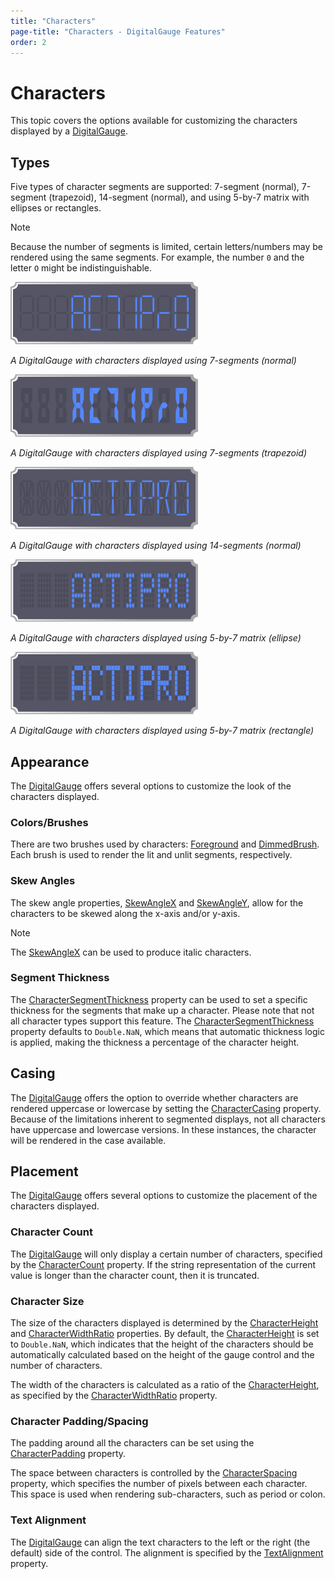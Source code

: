 ```yaml
---
title: "Characters"
page-title: "Characters - DigitalGauge Features"
order: 2
---
```

# Characters

This topic covers the options available for customizing the characters displayed by a [DigitalGauge](xref:@ActiproUIRoot.Controls.Gauge.DigitalGauge).

## Types

Five types of character segments are supported: 7-segment (normal), 7-segment (trapezoid), 14-segment (normal), and using 5-by-7 matrix with ellipses or rectangles.

> [!NOTE]
> Because the number of segments is limited, certain letters/numbers may be rendered using the same segments. For example, the number `0` and the letter `O` might be indistinguishable.

![Screenshot](../images/digital-gauge7-segment-normal.gif)

*A DigitalGauge with characters displayed using 7-segments (normal)*

![Screenshot](../images/digital-gauge7-segment-trapezoid.gif)

*A DigitalGauge with characters displayed using 7-segments (trapezoid)*

![Screenshot](../images/digital-gauge14-segment-normal.gif)

*A DigitalGauge with characters displayed using 14-segments (normal)*

![Screenshot](../images/digital-gauge5by7-ellipse.png)

*A DigitalGauge with characters displayed using 5-by-7 matrix (ellipse)*

![Screenshot](../images/digital-gauge5by7-rectangle.png)

*A DigitalGauge with characters displayed using 5-by-7 matrix (rectangle)*

## Appearance

The [DigitalGauge](xref:@ActiproUIRoot.Controls.Gauge.DigitalGauge) offers several options to customize the look of the characters displayed.

### Colors/Brushes

There are two brushes used by characters: [Foreground](xref:@ActiproUIRoot.Controls.Gauge.DigitalGauge.Foreground) and [DimmedBrush](xref:@ActiproUIRoot.Controls.Gauge.DigitalGauge.DimmedBrush). Each brush is used to render the lit and unlit segments, respectively.

### Skew Angles

The skew angle properties, [SkewAngleX](xref:@ActiproUIRoot.Controls.Gauge.DigitalGauge.SkewAngleX) and [SkewAngleY](xref:@ActiproUIRoot.Controls.Gauge.DigitalGauge.SkewAngleY), allow for the characters to be skewed along the x-axis and/or y-axis.

> [!NOTE]
> The [SkewAngleX](xref:@ActiproUIRoot.Controls.Gauge.DigitalGauge.SkewAngleX) can be used to produce italic characters.

### Segment Thickness

The [CharacterSegmentThickness](xref:@ActiproUIRoot.Controls.Gauge.DigitalGauge.CharacterSegmentThickness) property can be used to set a specific thickness for the segments that make up a character.  Please note that not all character types support this feature.  The [CharacterSegmentThickness](xref:@ActiproUIRoot.Controls.Gauge.DigitalGauge.CharacterSegmentThickness) property defaults to `Double.NaN`, which means that automatic thickness logic is applied, making the thickness a percentage of the character height.

## Casing

The [DigitalGauge](xref:@ActiproUIRoot.Controls.Gauge.DigitalGauge) offers the option to override whether characters are rendered uppercase or lowercase by setting the [CharacterCasing](xref:@ActiproUIRoot.Controls.Gauge.DigitalGauge.CharacterCasing) property.  Because of the limitations inherent to segmented displays, not all characters have uppercase and lowercase versions. In these instances, the character will be rendered in the case available.

## Placement

The [DigitalGauge](xref:@ActiproUIRoot.Controls.Gauge.DigitalGauge) offers several options to customize the placement of the characters displayed.

### Character Count

The [DigitalGauge](xref:@ActiproUIRoot.Controls.Gauge.DigitalGauge) will only display a certain number of characters, specified by the [CharacterCount](xref:@ActiproUIRoot.Controls.Gauge.DigitalGauge.CharacterCount) property. If the string representation of the current value is longer than the character count, then it is truncated.

### Character Size

The size of the characters displayed is determined by the [CharacterHeight](xref:@ActiproUIRoot.Controls.Gauge.DigitalGauge.CharacterHeight) and [CharacterWidthRatio](xref:@ActiproUIRoot.Controls.Gauge.DigitalGauge.CharacterWidthRatio) properties. By default, the [CharacterHeight](xref:@ActiproUIRoot.Controls.Gauge.DigitalGauge.CharacterHeight) is set to `Double.NaN`, which indicates that the height of the characters should be automatically calculated based on the height of the gauge control and the number of characters.

The width of the characters is calculated as a ratio of the [CharacterHeight](xref:@ActiproUIRoot.Controls.Gauge.DigitalGauge.CharacterHeight), as specified by the [CharacterWidthRatio](xref:@ActiproUIRoot.Controls.Gauge.DigitalGauge.CharacterWidthRatio) property.

### Character Padding/Spacing

The padding around all the characters can be set using the [CharacterPadding](xref:@ActiproUIRoot.Controls.Gauge.DigitalGauge.CharacterPadding) property.

The space between characters is controlled by the [CharacterSpacing](xref:@ActiproUIRoot.Controls.Gauge.DigitalGauge.CharacterSpacing) property, which specifies the number of pixels between each character. This space is used when rendering sub-characters, such as period or colon.

### Text Alignment

The [DigitalGauge](xref:@ActiproUIRoot.Controls.Gauge.DigitalGauge) can align the text characters to the left or the right (the default) side of the control.  The alignment is specified by the [TextAlignment](xref:@ActiproUIRoot.Controls.Gauge.DigitalGauge.TextAlignment) property.
